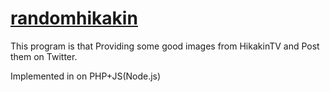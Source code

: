 # [randomhikakin](https://twitter.com/randomhikakin)
This program is that Providing some good images from HikakinTV and Post them on Twitter.

Implemented in on PHP+JS(Node.js)
